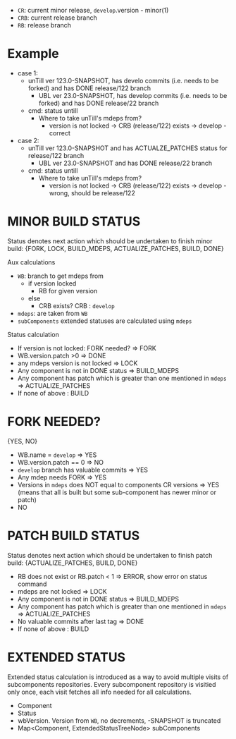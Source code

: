 - `CR`: current minor release,  `develop`.version - minor(1)
- `CRB`: current release branch
- `RB`: release branch
# Example
- case 1:
  - unTill ver 123.0-SNAPSHOT, has develo commits (i.e. needs to be forked) and has DONE release/122 branch
    - UBL ver 23.0-SNAPSHOT, has develop commits (i.e. needs to be forked) and has DONE release/22 branch
  - cmd: status untill 
    - Where to take unTill's mdeps from?
      - version is not locked -> CRB (release/122) exists -> develop - correct
- case 2:
  - unTill ver 123.0-SNAPSHOT and has ACTUALZE_PATCHES status for release/122 branch
    - UBL ver 23.0-SNAPSHOT and has DONE release/22 branch
  - cmd: status untill 
    - Where to take unTill's mdeps from?
      - version is not locked -> CRB (release/122) exists -> develop - wrong, should be release/122
      
      

# MINOR BUILD STATUS

Status denotes next action which should be undertaken to finish minor build: {FORK, LOCK, BUILD_MDEPS, ACTUALIZE_PATCHES, BUILD, DONE}

Aux calculations

- `WB`: branch to get mdeps from
  - if version locked 
    - RB for given version
  - else 
    - CRB exists? CRB : `develop`
- `mdeps`: are taken from `WB`
- `subComponents` extended statuses are calculated using `mdeps`

Status calculation

- If version is not locked: FORK needed? => FORK
- WB.version.patch >0 => DONE
- any mdeps version is not locked => LOCK
- Any component is not in DONE status => BUILD_MDEPS
- Any component has patch which is greater than one mentioned in `mdeps` => ACTUALIZE_PATCHES
- If none of above : BUILD

# FORK NEEDED?

{YES, NO}

- WB.name = `develop` => YES
- WB.version.patch == 0 => NO
- `develop` branch has valuable commits => YES
- Any mdep needs FORK => YES
- Versions in `mdeps` does NOT equal to components CR versions => YES (means that all is built but some sub-component has newer minor or patch)
- NO

# PATCH BUILD STATUS

Status denotes next action which should be undertaken to finish patch build: {ACTUALIZE_PATCHES, BUILD, DONE}

- RB does not exist or RB.patch < 1 => ERROR, show error on status command
- mdeps are not locked  => LOCK
- Any component is not in DONE status => BUILD_MDEPS
- Any component has patch which is greater than one mentioned in `mdeps` => ACTUALIZE_PATCHES
- No valuable commits after last tag => DONE
- If none of above : BUILD

# EXTENDED STATUS 

Extended status calculation is introduced as a way to avoid multiple visits of subcomponents repositories. Every subcomponent repository is visitied only once, each visit fetches all info needed for all calculations.

  - Component
  - Status
  - wbVersion. Version from `WB`, no decrements, -SNAPSHOT is truncated
  - Map<Component, ExtendedStatusTreeNode> subComponents
